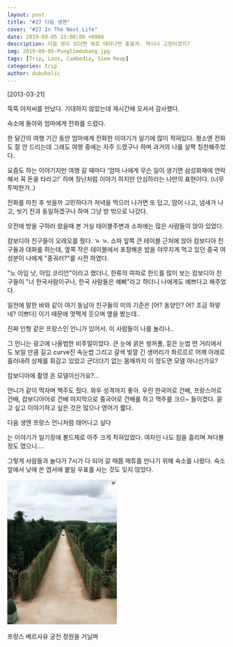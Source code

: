 ```yaml
---
layout: post
title: "#27 다음 생엔"
cover: "#27 In The Next Life"
date: 2019-09-05 15:00:00 +0900
description: 다음 생이 있다면 뭐로 태어나면 좋을까. 역시나 고양이겠지?
img: 2019-09-05-Punglimdabang.jpg 
tags: [Trip, Laos, Cambodia, Siem Reap]
categories: trip
author: dubuholic 
---
```



[2013-03-21] 

뚝뚝 아저씨를 만났다. 기대하지 않았는데 제시간에 오셔서 감사했다.    

숙소에 돌아와 엄마에게 전화를 드렸다.    

한 달간의 여행 기간 동안 엄마에게 전화한 이야기가 일기에 많이 적혀있다. 평소엔 전화도 잘 안 드리는데 그래도 여행 중에는 자주 드렸구나 하며 과거의 나를 살짝 칭찬해주었다.    

요즘도 하는 이야기지만 여행 갈 때마다 '엄마 나에게 무슨 일이 생기면 삼성화재에 연락해서 꼭 돈을 타라고!' 하며 장난처럼 이야기 하지만 안심하라는 나만의 표현이다. (너무 투박한가..)      

전화를 마친 후 씻을까 고민하다가 저녁을 먹으러 나가면 또 덥고, 땀이 나고, 냄새가 나고, 씻기 전과 동일하겠구나 하며 그냥 방 밖으로 나갔다.    

오전에 방을 구하러 왔을때 본 거실 테이블주변과 소파에는 많은 사람들이 앉아 있었다.    

캄보디아 친구들이 오레오를 줬다. ㄳ ㄳ. 소파 앞쪽 큰 테이블 근처에 앉아 캄보디아 친구들과 대화를 하는데, 
옆쪽 작은 테이블에서 포장해온 밥을 야무지게 먹고 있던 중국 여성분이 나에게 "중궈러?"를 시전 하였다.     

"노 아임 낫, 아임 코리안"이라고 했더니, 한류의 여파로 한드를 많이 보는 캄보디아 친구들이 "너 한국사람이구나, 한국 사람들은 예뻐"라고 하더니 나에게도 예쁘다고 해주었다.    

일전에 말한 바와 같이 여기 동남아 친구들의 미의 기준은 [어? 동양인? 어? 조금 하얗네? 이쁘다] 이기 때문에 멋쩍게 웃으며 옆을 봤는데..    

진짜 인형 같은 프랑스인 언니가 있어서. 이 사람들이 나를 놀리나..    

그 언니는 광고에 나올법한 비주얼이었다. 큰 눈에 굵은 쌍꺼풀, 짙은 눈썹 먼 거리에서도 보일 만큼 길고 curve진 속눈썹 
그리고 갈색 빛깔 긴 생머리가 촤르르르 어깨 아래로 흘러내려 상체를 휘감고 있었고 군더더기 없는 몸매까지 이 정도면 모델 아니신가요?   

캄보디아에 촬영 온 모델이신가요?...    

언니가 같이 먹자며 맥주도 줬다. 와우 성격까지 좋아. 우린 한국어로 건배, 프랑스어로 건배, 캄보디아어로 건배 마지막으로 중국어로 건배를 하고 맥주를 크으~ 들이켰다. 
묻고 싶고 이야기하고 싶은 것은 많으나 영어가 짧다.     

<p class="page-quote">다음 생엔 프랑스 언니처럼 태어나고 싶다</p>    

는 이야기가 일기장에 볼드체로 아주 크게 적혀있었다. 여자인 나도 침을 흘리며 쳐다볼 정도 였으니....        

그렇게 사람들과 놀다가 7시가 다 되어 갈 때쯤 매튜를 만나기 위해 숙소를 나왔다. 숙소 앞에서 낮에 쓴 엽서에 붙일 우표를 사는 것도 잊지 않았다.     

<div class="page-last-image">
        <img src="/assets/img/2019-09-05-Versailles.jpg" alt="프랑스 베르사유 궁전 정원을 거닐며" style="width: 50%; height: auto;">   
        <p>프랑스 베르사유 궁전 정원을 거닐며</p>
</div>